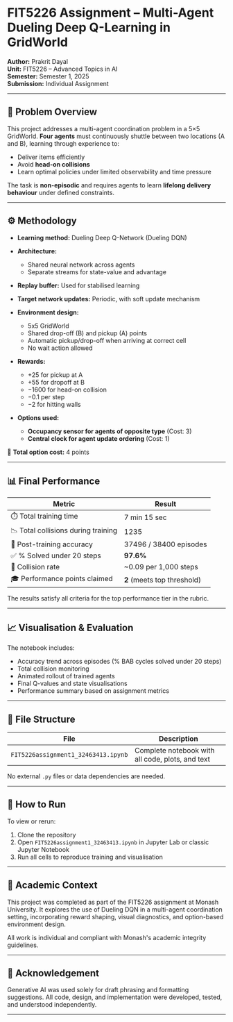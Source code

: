 # FIT5226 Assignment – Multi-Agent Dueling Deep Q-Learning in GridWorld

**Author:** Prakrit Dayal  
**Unit:** FIT5226 – Advanced Topics in AI  
**Semester:** Semester 1, 2025  
**Submission:** Individual Assignment  

---

## 🧠 Problem Overview

This project addresses a multi-agent coordination problem in a 5×5 GridWorld. **Four agents** must continuously shuttle between two locations (A and B), learning through experience to:
- Deliver items efficiently
- Avoid **head-on collisions**
- Learn optimal policies under limited observability and time pressure

The task is **non-episodic** and requires agents to learn **lifelong delivery behaviour** under defined constraints.

---

## ⚙️ Methodology

- **Learning method:** Dueling Deep Q-Network (Dueling DQN)
- **Architecture:**
  - Shared neural network across agents
  - Separate streams for state-value and advantage
- **Replay buffer:** Used for stabilised learning
- **Target network updates:** Periodic, with soft update mechanism

- **Environment design:**
  - 5x5 GridWorld
  - Shared drop-off (B) and pickup (A) points
  - Automatic pickup/drop-off when arriving at correct cell
  - No wait action allowed

- **Rewards:**
  - +25 for pickup at A
  - +55 for dropoff at B
  - −1600 for head-on collision
  - −0.1 per step
  - −2 for hitting walls

- **Options used:**
  - **Occupancy sensor for agents of opposite type** (Cost: 3)
  - **Central clock for agent update ordering** (Cost: 1)

🛒 **Total option cost:** 4 points

---

## 📊 Final Performance

| Metric                                  | Result                   |
|-----------------------------------------|---------------------------|
| ⏱️ Total training time                   | 7 min 15 sec              |
| 📉 Total collisions during training      | 1235                      |
| 🎯 Post-training accuracy                | 37496 / 38400 episodes    |
| ✅ % Solved under 20 steps               | **97.6%**                 |
| 🚀 Collision rate                        | ~0.09 per 1,000 steps     |
| 🎓 Performance points claimed            | **2** (meets top threshold)

The results satisfy all criteria for the top performance tier in the rubric.

---

## 📈 Visualisation & Evaluation

The notebook includes:
- Accuracy trend across episodes (% BAB cycles solved under 20 steps)
- Total collision monitoring
- Animated rollout of trained agents
- Final Q-values and state visualisations
- Performance summary based on assignment metrics

---

## 📁 File Structure

| File                                  | Description                                      |
|--------------------------------------|--------------------------------------------------|
| `FIT5226assignment1_32463413.ipynb`  | Complete notebook with all code, plots, and text |

No external `.py` files or data dependencies are needed.

---

## 🔧 How to Run

To view or rerun:
1. Clone the repository
2. Open `FIT5226assignment1_32463413.ipynb` in Jupyter Lab or classic Jupyter Notebook
3. Run all cells to reproduce training and visualisation

---

## 📘 Academic Context

This project was completed as part of the FIT5226 assignment at Monash University. It explores the use of Dueling DQN in a multi-agent coordination setting, incorporating reward shaping, visual diagnostics, and option-based environment design.

All work is individual and compliant with Monash's academic integrity guidelines.

---

## 📌 Acknowledgement

Generative AI was used solely for draft phrasing and formatting suggestions. All code, design, and implementation were developed, tested, and understood independently.

---
